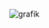 ![grafik](https://github.com/floriannr24/iRacing_WebApp/assets/104857253/cac5388e-d035-401d-8d51-7e932f4b8470)

